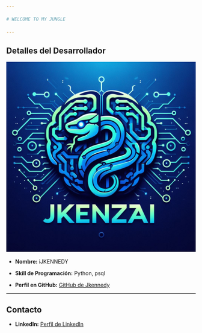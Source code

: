 ```yaml
---

# WELCOME TO MY JUNGLE

---
```


## Detalles del Desarrollador

![](logo.jpeg)
- **Nombre:** iJKENNEDY
- **Skill de Programación:** Python, psql

 
- **Perfil en GitHub:** [GitHub de Jkennedy](https://github.com/ijkennedy)

---

## Contacto
 
- **LinkedIn:** [Perfil de LinkedIn](https://www.linkedin.com/in/ijkennedy) 

